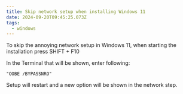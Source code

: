 ```yaml
---
title: Skip network setup when installing Windows 11
date: 2024-09-20T09:45:25.073Z
tags:
  - windows
---
```

To skip the annoying network setup in Windows 11, when starting the installation press SHIFT + F10

In the Terminal that will be shown, enter following:

```
"OOBE /BYPASSNRO"
```

Setup will restart and a new option will be shown in the network step.
